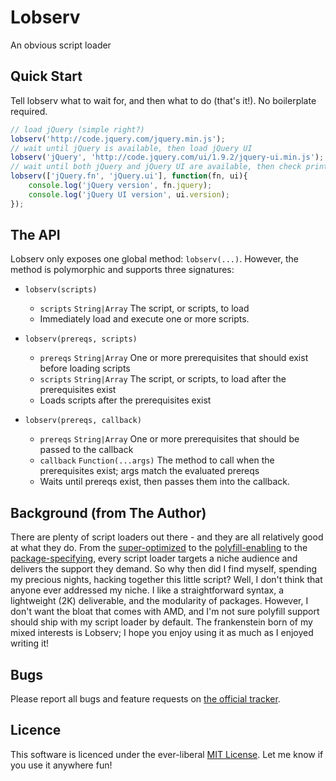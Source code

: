 Lobserv
=======
An obvious script loader

Quick Start
-------
Tell lobserv what to wait for, and then what to do (that's it!). No boilerplate required.

```js
// load jQuery (simple right?)
lobserv('http://code.jquery.com/jquery.min.js');
// wait until jQuery is available, then load jQuery UI
lobserv('jQuery', 'http://code.jquery.com/ui/1.9.2/jquery-ui.min.js');
// wait until both jQuery and jQuery UI are available, then check print their versions
lobserv(['jQuery.fn', 'jQuery.ui'], function(fn, ui){
	console.log('jQuery version', fn.jquery);
	console.log('jQuery UI version', ui.version);
});
```

The API
-------
Lobserv only exposes one global method: `lobserv(...)`. However, the method is polymorphic and supports three
signatures:

- `lobserv(scripts)`
  - `scripts` `String|Array` The script, or scripts, to load
  - Immediately load and execute one or more scripts.

- `lobserv(prereqs, scripts)`
  - `prereqs` `String|Array` One or more prerequisites that should exist before loading scripts
  - `scripts` `String|Array` The script, or scripts, to load after the prerequisites exist
  - Loads scripts after the prerequisites exist

- `lobserv(prereqs, callback)`
  - `prereqs`  `String|Array`      One or more prerequisites that should be passed to the callback
  - `callback` `Function(...args)` The method to call when the prerequisites exist; args match the evaluated prereqs
  - Waits until prereqs exist, then passes them into the callback.


Background (from The Author)
----------------------------
There are plenty of script loaders out there - and they are all relatively good at what they do. From the
[super-optimized](http://labjs.com) to the [polyfill-enabling](http://yepnopejs.com/) to the
[package-specifying](http://www.requirejs.org), every script loader targets a niche audience and delivers the support
they demand. So why then did I find myself, spending my precious nights, hacking together this little script?
Well, I don't think that anyone ever addressed my niche. I like a straightforward syntax, a lightweight (2K)
deliverable, and the modularity of packages. However, I don't want the bloat that comes with AMD, and I'm not
sure polyfill support should ship with my script loader by default. The frankenstein born of my mixed interests
is Lobserv; I hope you enjoy using it as much as I enjoyed writing it!

Bugs
----
Please report all bugs and feature requests on [the official tracker](./issues).

Licence
-------
This software is licenced under the ever-liberal [MIT License](./blob/master/LICENCE.md). Let me know if you use it
anywhere fun!